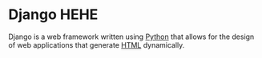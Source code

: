 # Django HEHE

Django is a web framework written using [Python](/wiki/Python) that allows for the design of web applications that generate [HTML](/wiki/HTML) dynamically.
